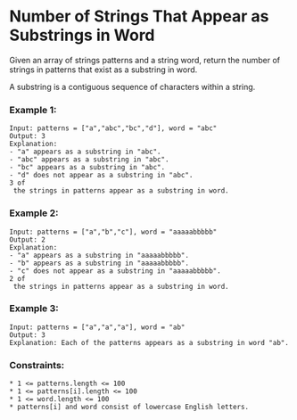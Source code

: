 # Number of Strings That Appear as Substrings in Word

Given an array of strings patterns and a string word, return the number of strings in patterns that exist as a substring in word.

A substring is a contiguous sequence of characters within a string.



### Example 1:
```
Input: patterns = ["a","abc","bc","d"], word = "abc"
Output: 3
Explanation:
- "a" appears as a substring in "abc".
- "abc" appears as a substring in "abc".
- "bc" appears as a substring in "abc".
- "d" does not appear as a substring in "abc".
3 of
 the strings in patterns appear as a substring in word.
```

### Example 2:
```
Input: patterns = ["a","b","c"], word = "aaaaabbbbb"
Output: 2
Explanation:
- "a" appears as a substring in "aaaaabbbbb".
- "b" appears as a substring in "aaaaabbbbb".
- "c" does not appear as a substring in "aaaaabbbbb".
2 of
 the strings in patterns appear as a substring in word.
```

### Example 3:
```
Input: patterns = ["a","a","a"], word = "ab"
Output: 3
Explanation: Each of the patterns appears as a substring in word "ab".
```

### Constraints:
```
* 1 <= patterns.length <= 100
* 1 <= patterns[i].length <= 100
* 1 <= word.length <= 100
* patterns[i] and word consist of lowercase English letters.